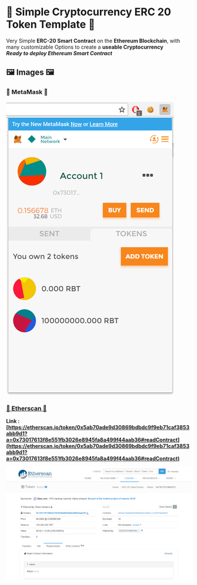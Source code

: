 # 📝 Simple Cryptocurrency ERC 20 Token Template 📝
Very Simple **ERC-20 Smart Contract** on the **Ethereum Blockchain**, with many customizable Options to create a **useable Cryptocurrency** </br>
***Ready to deploy Ethereum Smart Contract***

## 🖼 Images 🖼

### 🦊 MetaMask 🦊

![ERC20 Token on the Original Ethereum Blockchain](Images/ERC20_Token_on_the_Original_Ethereum_Blockchain.png)

### [💎 Etherscan 💎](https://etherscan.io/token/0x5ab70ade9d30869bdbdc9f9eb71caf3853abb9d1?a=0x73017613f8e551fb3026e8945fa8a499f44aab36#readContract) 

**Link : [https://etherscan.io/token/0x5ab70ade9d30869bdbdc9f9eb71caf3853abb9d1?a=0x73017613f8e551fb3026e8945fa8a499f44aab36#readContract](https://etherscan.io/token/0x5ab70ade9d30869bdbdc9f9eb71caf3853abb9d1?a=0x73017613f8e551fb3026e8945fa8a499f44aab36#readContract)**

![Etherscan Robot (RBT) Token](Images/Etherscan_Robot_(RBT)_Token.png)
